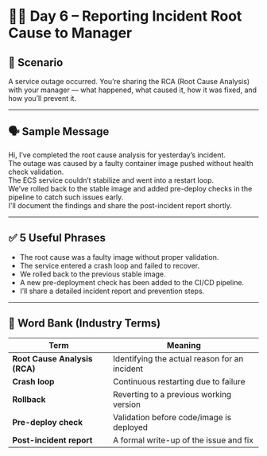# 🧑‍💼 Day 6 – Reporting Incident Root Cause to Manager

## 🎯 Scenario
A service outage occurred. You’re sharing the RCA (Root Cause Analysis) with your manager — what happened, what caused it, how it was fixed, and how you’ll prevent it.

---

## 🗣️ Sample Message

Hi, I’ve completed the root cause analysis for yesterday’s incident.  
The outage was caused by a faulty container image pushed without health check validation.  
The ECS service couldn’t stabilize and went into a restart loop.  
We’ve rolled back to the stable image and added pre-deploy checks in the pipeline to catch such issues early.  
I'll document the findings and share the post-incident report shortly.

---

## ✅ 5 Useful Phrases

- The root cause was a faulty image without proper validation.
- The service entered a crash loop and failed to recover.
- We rolled back to the previous stable image.
- A new pre-deployment check has been added to the CI/CD pipeline.
- I’ll share a detailed incident report and prevention steps.

---

## 🧠 Word Bank (Industry Terms)

| Term | Meaning |
|------|---------|
| **Root Cause Analysis (RCA)** | Identifying the actual reason for an incident |
| **Crash loop** | Continuous restarting due to failure |
| **Rollback** | Reverting to a previous working version |
| **Pre-deploy check** | Validation before code/image is deployed |
| **Post-incident report** | A formal write-up of the issue and fix |
